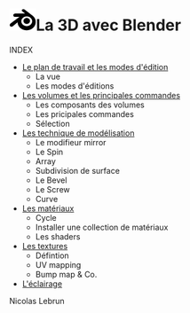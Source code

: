 # ![logo blender](src/blender.png)La 3D avec Blender
INDEX


- [Le plan de travail et les modes d'édition](la-vue-et-les-modes.md)
  - La vue
  - Les modes d'éditions
- [Les volumes et les principales commandes](les-volumes.md)
  - Les composants des volumes
  - Les pricipales commandes
  - Sélection
- [Les technique de modélisation](les-techniques.md)
  - Le modifieur mirror
  - Le Spin
  - Array
  - Subdivision de surface
  - Le Bevel
  - Le Screw
  - Curve
- [Les matériaux](les-materiaux.md)
  - Cycle
  - Installer une collection de matériaux
  - Les shaders
- [Les textures](les-textures.md)
  - Défintion
  - UV mapping
  - Bump map & Co.   
- [L'éclairage](l-eclairage.md)



Nicolas Lebrun
